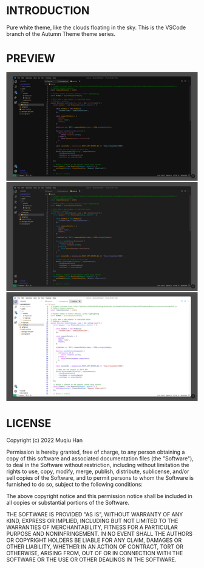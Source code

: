 # INTRODUCTION
Pure white theme, like the clouds floating in the sky.
This is the VSCode branch of the Autumn Theme theme series.

# PREVIEW

![](https://github.com/X-FRI/xfri-theme/blob/master/VSCode/images/XFRI%20Dark.png)
![](https://github.com/X-FRI/xfri-theme/blob/master/VSCode/images/XFRI%20Grey.png)
![](https://github.com/X-FRI/xfri-theme/blob/master/VSCode/images/XFRI%20Light.png)

# LICENSE
Copyright (c) 2022 Muqiu Han

Permission is hereby granted, free of charge, to any person obtaining a copy
of this software and associated documentation files (the "Software"), to deal
in the Software without restriction, including without limitation the rights
to use, copy, modify, merge, publish, distribute, sublicense, and/or sell
copies of the Software, and to permit persons to whom the Software is
furnished to do so, subject to the following conditions:

The above copyright notice and this permission notice shall be included in all
copies or substantial portions of the Software.

THE SOFTWARE IS PROVIDED "AS IS", WITHOUT WARRANTY OF ANY KIND,
EXPRESS OR IMPLIED, INCLUDING BUT NOT LIMITED TO THE WARRANTIES OF
MERCHANTABILITY, FITNESS FOR A PARTICULAR PURPOSE AND NONINFRINGEMENT.
IN NO EVENT SHALL THE AUTHORS OR COPYRIGHT HOLDERS BE LIABLE FOR ANY CLAIM,
DAMAGES OR OTHER LIABILITY, WHETHER IN AN ACTION OF CONTRACT, TORT OR
OTHERWISE, ARISING FROM, OUT OF OR IN CONNECTION WITH THE SOFTWARE OR THE USE
OR OTHER DEALINGS IN THE SOFTWARE.